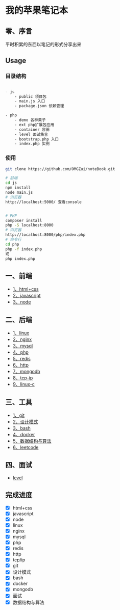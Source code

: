 # 我的苹果笔记本

## 零、序言

平时积累的东西以笔记的形式分享出来

## Usage

### 目录结构

```sh

- js
    - public 项目包
    - main.js 入口
    - package.json 依赖管理

- php
    - demo 各种栗子
    - ext php扩展包应用
    - container 容器
    - level 面试集合
    - bootstrap.php 入口
    - index.php 实例

```

### 使用

```sh
git clone https://github.com/OMGZui/noteBook.git

# 前端
cd js
npm install
node main.js
# 浏览器
http://localhost:5000/ 查看console


# PHP
composer install
php -S localhost:8000
# 浏览器
http://localhost:8000/php/index.php
# 命令行
cd php
php -f index.php
或
php index.php

```

## 一、前端

- [1、html+css](html+css.md)
- [2、javascript](javascript.md)
- [3、node](node.md)

## 二、后端

- [1、linux](linux.md)
- [2、nginx](nginx.md)
- [3、mysql](mysql.md)
- [4、php](php.md)
- [5、redis](redis.md)
- [6、http](http.md)
- [7、mongodb](mongodb.md)
- [8、tcp-ip](tcp-ip.md)
- [9、linux-c](linux-c.md)

## 三、工具

- [1、git](git.md)
- [2、设计模式](https://github.com/OMGZui/Design)
- [3、bash](https://github.com/OMGZui/bash-step-to-step)
- [4、docker](docker.md)
- [5、数据结构与算法](https://github.com/OMGZui/basic_c)
- [6、leetcode](https://github.com/OMGZui/go_leetcode)

## 四、面试

- [level](level.md)

## 完成进度

- [x] html+css
- [x] javascript
- [x] node
- [x] linux
- [x] nginx
- [x] mysql
- [x] php
- [x] redis
- [x] http
- [x] tcp/ip
- [x] git
- [x] 设计模式
- [x] bash
- [x] docker
- [x] mongodb
- [x] 面试
- [x] 数据结构与算法
